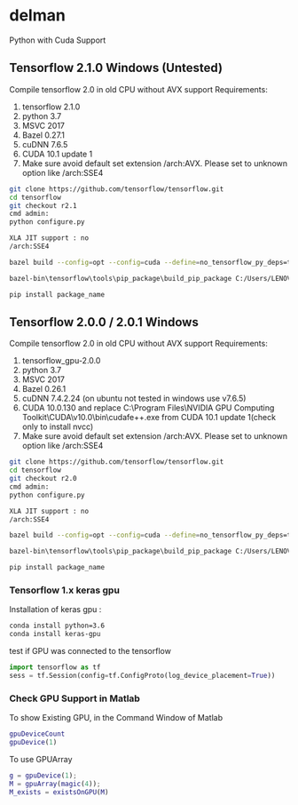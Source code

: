 # delman
Python with Cuda Support

## Tensorflow 2.1.0 Windows (Untested)
Compile tensorflow 2.0 in old CPU without AVX support
Requirements:
1. tensorflow 2.1.0	
2. python 3.7
3. MSVC 2017
4. Bazel 0.27.1	
5. cuDNN 7.6.5
6. CUDA 10.1 update 1
7. Make sure avoid default set extension /arch:AVX. Please set to unknown option like /arch:SSE4

```sh
git clone https://github.com/tensorflow/tensorflow.git
cd tensorflow
git checkout r2.1
cmd admin:
python configure.py

XLA JIT support : no
/arch:SSE4

bazel build --config=opt --config=cuda --define=no_tensorflow_py_deps=true --copt=-nvcc_options=disable-warnings //tensorflow/tools/pip_package:build_pip_package

bazel-bin\tensorflow\tools\pip_package\build_pip_package C:/Users/LENOVO/Downloads/tmp/tensorflow_pkg

pip install package_name
```


## Tensorflow 2.0.0 / 2.0.1 Windows
Compile tensorflow 2.0 in old CPU without AVX support
Requirements:
1. tensorflow_gpu-2.0.0	
2. python 3.7
3. MSVC 2017
4. Bazel 0.26.1	
5. cuDNN 7.4.2.24 (on ubuntu not tested in windows use v7.6.5)
6. CUDA 10.0.130 and replace C:\Program Files\NVIDIA GPU Computing Toolkit\CUDA\v10.0\bin\cudafe++.exe from CUDA 10.1 update 1(check only to install nvcc)
7. Make sure avoid default set extension /arch:AVX. Please set to unknown option like /arch:SSE4

```sh
git clone https://github.com/tensorflow/tensorflow.git
cd tensorflow
git checkout r2.0
cmd admin:
python configure.py

XLA JIT support : no
/arch:SSE4

bazel build --config=opt --config=cuda --define=no_tensorflow_py_deps=true --copt=-nvcc_options=disable-warnings //tensorflow/tools/pip_package:build_pip_package

bazel-bin\tensorflow\tools\pip_package\build_pip_package C:/Users/LENOVO/Downloads/tmp/tensorflow_pkg

pip install package_name
```


### Tensorflow 1.x keras gpu
Installation of keras gpu :

```sh
conda install python=3.6
conda install keras-gpu
```

test if GPU was connected to the tensorflow

```python
import tensorflow as tf
sess = tf.Session(config=tf.ConfigProto(log_device_placement=True))
```

### Check GPU Support in Matlab
To show Existing GPU, in the Command Window of Matlab 
```m
gpuDeviceCount
gpuDevice(1)
```

To use GPUArray

```matlab
g = gpuDevice(1);
M = gpuArray(magic(4));
M_exists = existsOnGPU(M)
```
